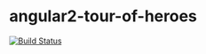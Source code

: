# angular2-tour-of-heroes

[![Build Status](https://travis-ci.org/edward9145/angular2-tour-of-heroes.svg?branch=master)](https://travis-ci.org/edward9145/angular2-tour-of-heroes)
